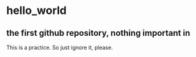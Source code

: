 # hello_world
the first github repository, nothing important in 
-------------------------------------------------
This is a practice. So just ignore it, please.
